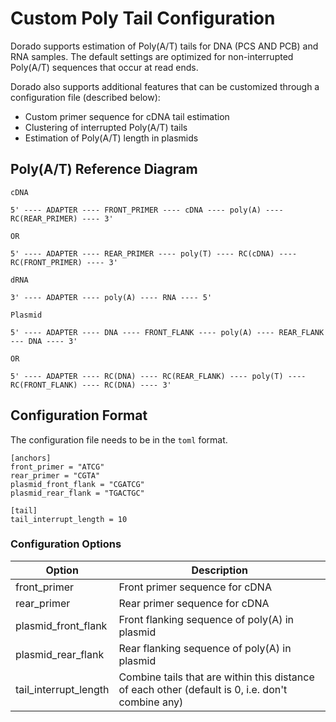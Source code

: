 # Custom Poly Tail Configuration

Dorado supports estimation of Poly(A/T) tails for DNA (PCS AND PCB) and RNA samples. The default settings are optimized for non-interrupted Poly(A/T) sequences that occur at read ends.

Dorado also supports additional features that can be customized through a configuration file (described below):
* Custom primer sequence for cDNA tail estimation
* Clustering of interrupted Poly(A/T) tails
* Estimation of Poly(A/T) length in plasmids

## Poly(A/T) Reference Diagram

```
cDNA

5' ---- ADAPTER ---- FRONT_PRIMER ---- cDNA ---- poly(A) ---- RC(REAR_PRIMER) ---- 3'

OR

5' ---- ADAPTER ---- REAR_PRIMER ---- poly(T) ---- RC(cDNA) ---- RC(FRONT_PRIMER) ---- 3'
```

```
dRNA

3' ---- ADAPTER ---- poly(A) ---- RNA ---- 5'
```

```
Plasmid

5' ---- ADAPTER ---- DNA ---- FRONT_FLANK ---- poly(A) ---- REAR_FLANK --- DNA ---- 3'

OR

5' ---- ADAPTER ---- RC(DNA) ---- RC(REAR_FLANK) ---- poly(T) ---- RC(FRONT_FLANK) ---- RC(DNA) ---- 3'
```

## Configuration Format

The configuration file needs to be in the `toml` format.

```
[anchors]
front_primer = "ATCG"
rear_primer = "CGTA"
plasmid_front_flank = "CGATCG"
plasmid_rear_flank = "TGACTGC"

[tail]
tail_interrupt_length = 10
```

### Configuration Options

| Option | Description |
| -- | -- |
| front_primer | Front primer sequence for cDNA |
| rear_primer | Rear primer sequence for cDNA |
| plasmid_front_flank | Front flanking sequence of poly(A) in plasmid |
| plasmid_rear_flank | Rear flanking sequence of poly(A) in plasmid |
| tail_interrupt_length | Combine tails that are within this distance of each other (default is 0, i.e. don't combine any) |
